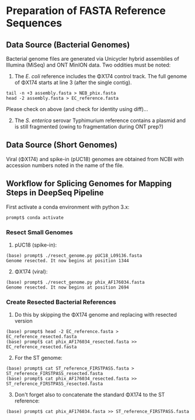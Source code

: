 # Preparation of FASTA Reference Sequences

## Data Source (Bacterial Genomes)
Bacterial genome files are generated via Unicycler hybrid assemblies of Illumina (MiSeq) and ONT MinION data. Two oddities must be noted:

1. The _E. coli_ reference includes the ΦX174 control track. The full genome of ΦX174 starts at line 3 (after the single contig).
```
tail -n +3 assembly.fasta > NEB_phix.fasta
head -2 assembly.fasta > EC_reference.fasta
```
Please check on above (and check for identity using diff)...

2. The _S. enterica_ serovar Typhimurium reference contains a plasmid and is still fragmented (owing to fragmentation during ONT prep?)

## Data Source (Short Genomes)
Viral (ΦX174) and spike-in (pUC18) genomes are obtained from NCBI with accession numbers noted in the name of the file.

## Workflow for Splicing Genomes for Mapping Steps in DeepSeq Pipeline
First activate a conda environment with python 3.x:
```
prompt$ conda activate
```

### Resect Small Genomes

1. pUC18 (spike-in):
```
(base) prompt$ ./resect_genome.py pUC18_L09136.fasta
Genome resected. It now begins at position 1344
```

2. ΦX174 (viral):
```
(base) prompt$ ./resect_genome.py phix_AF176034.fasta
Genome resected. It now begins at position 2694
```

### Create Resected Bacterial References
1. Do this by skipping the ΦX174 genome and replacing with resected version
```
(base) prompt$ head -2 EC_reference.fasta > EC_reference_resected.fasta
(base) prompt$ cat phix_AF176034_resected.fasta >> EC_reference_resected.fasta
```

2. For the ST genome:
```
(base) prompt$ cat ST_reference_FIRSTPASS.fasta > ST_reference_FIRSTPASS_resected.fasta
(base) prompt$ cat phix_AF176034_resected.fasta >> ST_reference_FIRSTPASS_resected.fasta
```

3. Don't forget also to concatenate the standard ΦX174 to the ST reference:
```
(base) prompt$ cat phix_AF176034.fasta >> ST_reference_FIRSTPASS.fasta
```
